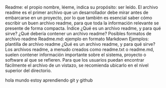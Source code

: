 Readme: el propio nombre, léeme, indica su propósito: ser leído. El archivo readme es el primer archivo 
que un desarrollador debe mirar antes de embarcarse en un proyecto, por lo que también es esencial saber cómo escribir un buen archivo readme, para que toda la información relevante se presente de forma 
compacta.
Índice
¿Qué es un archivo readme, y para qué sirve?
¿Qué debería contener un archivo readme?
Posibles formatos de archivo readme
Readme.md: ejemplo en formato Markdown
Ejemplos: plantilla de archivo readme
¿Qué es un archivo readme, y para qué sirve?
Los archivos readme, a menudo creados como readme.txt o readme.md, suelen contener información 
importante sobre el sistema, proyecto o software al que se refieren. Para que los usuarios puedan 
encontrar fácilmente el archivo de un vistazo, se recomienda ubicarlo en el nivel superior del directorio.


hola mundo estoy aprendiendo git y github